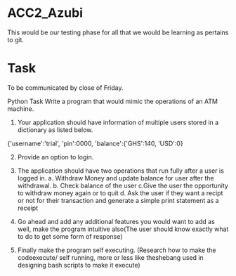# ACC2_Azubi

This would be our testing phase for all that we would be learning as pertains to git.

# Task


To be communicated by close of Friday.

Python Task
Write a program that would mimic the operations of an ATM machine.
1. Your application should have information of multiple users stored in a dictionary as listed below.
 
{'username':'trial', 'pin':0000, 'balance':{'GHS':140, 'USD':0}
 
2. Provide an option to login.
 
3. The application should have two operations that run fully after a user is logged in.
    a. Withdraw Money and update balance for user after the withdrawal.
    b. Check balance of the user
    c.Give the user the opportunity to withdraw money again or to quit
    d. Ask the user if they want a recipt or not for their transaction and generate a simple print statement as a receipt
 
4. Go ahead and add any additional features you would want to add as well, make the program intuitive also(The user should know exactly what to do to get some form of response)
 
5. Finally make the program self executing. (Research how to make the codeexecute/ self running, more or less like theshebang used in designing bash scripts to make it execute)
